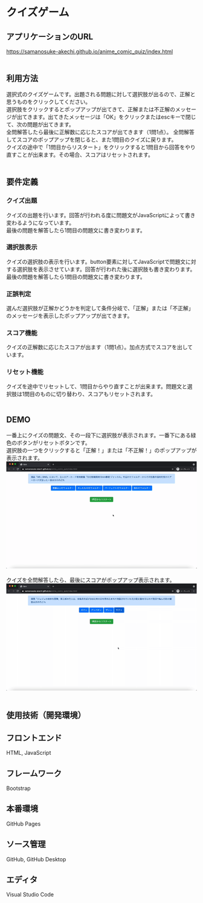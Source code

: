 # クイズゲーム

## アプリケーションのURL
https://samanosuke-akechi.github.io/anime_comic_quiz/index.html  
<br>
## 利用方法
選択式のクイズゲームです。出題される問題に対して選択肢が出るので、正解と思うものをクリックしてください。  
選択肢をクリックするとポップアップが出てきて、正解または不正解のメッセージが出てきます。出てきたメッセージは「OK」をクリックまたはescキーで閉じて、次の問題が出てきます。  
全問解答したら最後に正解数に応じたスコアが出てきます（1問1点）。
全問解答してスコアのポップアップを閉じると、また1問目のクイズに戻ります。  
クイズの途中で「1問目からリスタート」をクリックすると1問目から回答をやり直すことが出来ます。その場合、スコアはリセットされます。  
<br>
## 要件定義
### クイズ出題
クイズの出題を行います。回答が行われる度に問題文がJavaScriptによって書き変わるようになっています。  
最後の問題を解答したら1問目の問題文に書き変わります。

### 選択肢表示
クイズの選択肢の表示を行います。button要素に対してJavaScriptで問題文に対する選択肢を表示させています。回答が行われた後に選択肢も書き変わります。  
最後の問題を解答したら1問目の問題文に書き変わります。

### 正誤判定
選んだ選択肢が正解かどうかを判定して条件分岐で、「正解」または「不正解」のメッセージを表示したポップアップが出てきます。

### スコア機能
クイズの正解数に応じたスコアが出ます（1問1点）。加点方式でスコアを出しています。

### リセット機能
クイズを途中でリセットして、1問目からやり直すことが出来ます。問題文と選択肢は1問目のものに切り替わり、スコアもリセットされます。  
<br>
## DEMO
一番上にクイズの問題文、その一段下に選択肢が表示されます。一番下にある緑色のボタンがリセットボタンです。  
選択肢の一つをクリックすると「正解！」または「不正解！」のポップアップが表示されます。  
<img src="images/for_readme/play_image1.gif">  
<br>
クイズを全問解答したら、最後にスコアがポップアップ表示されます。
<img src="images/for_readme/play_image2.gif">  
<br>
## 使用技術（開発環境）
## フロントエンド
HTML, JavaScript  

## フレームワーク
Bootstrap

## 本番環境
GitHub Pages

## ソース管理
GitHub, GitHub Desktop

## エディタ
Visual Studio Code  